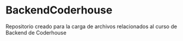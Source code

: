 # BackendCoderhouse
Repositorio creado para la carga de archivos relacionados al curso de Backend de Coderhouse
